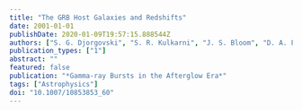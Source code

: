 ```yaml
---
title: "The GRB Host Galaxies and Redshifts"
date: 2001-01-01
publishDate: 2020-01-09T19:57:15.888544Z
authors: ["S. G. Djorgovski", "S. R. Kulkarni", "J. S. Bloom", "D. A. Frail", "F. A. Harrison", "T. J. Galama", "D. Reichart", "S. M. Castro", "D. Fox", "R. Sari", "E. Berger", "P. Price", "S. Yost", "R. Goodrich", "F. Chaffee"]
publication_types: ["1"]
abstract: ""
featured: false
publication: "*Gamma-ray Bursts in the Afterglow Era*"
tags: ["Astrophysics"]
doi: "10.1007/10853853_60"
---
```


